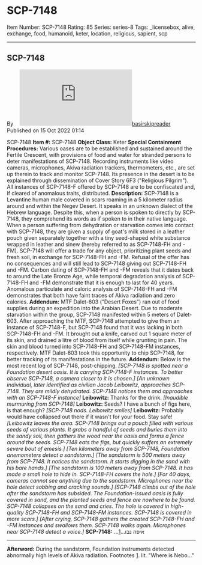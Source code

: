 # SCP-7148
Item Number: SCP-7148
Rating: 85
Series: series-8
Tags: _licensebox, alive, exchange, food, humanoid, keter, location, religious, sapient, scp

---

SCP-7148  
---  
Byㅤ [![basirskipreader](https://www.wikidot.com/avatar.php?userid=6657366&amp;size=small&amp;timestamp=1751246122)](http://www.wikidot.com/user:info/basirskipreader)[basirskipreader](http://www.wikidot.com/user:info/basirskipreader)  
Published on 15 Oct 2022 01:14  
  

SCP-7148
**Item #:** SCP-7148
**Object Class:** Keter
**Special Containment Procedures:** Various oases are to be established and sustained around the Fertile Crescent, with provisions of food and water for stranded persons to deter manifestations of SCP-7148. Recording instruments like video cameras, microphones, Akiva radiation trackers, thermometers, etc., are set up therein to track and monitor SCP-7148. Its presence in the desert is to be explained through dissemination of Cover Story 6F3 ("Religious Pilgrim").
All instances of SCP-7148-F offered by SCP-7148 are to be confiscated and, if cleared of anomalous traits, distributed.
**Description:** SCP-7148 is a Levantine human male covered in scars roaming in a 5 kilometer radius around and within the Negev Desert. It speaks in an unknown dialect of the Hebrew language. Despite this, when a person is spoken to directly by SCP-7148, they comprehend its words as if spoken to in their native language.
When a person suffering from dehydration or starvation comes into contact with SCP-7148, they are given a supply of goat's milk stored in a leather pouch given separately together with a tiny seed-shaped white substance wrapped in leather and sinew (hereby referred to as SCP-7148-FH and -FM). SCP-7148 will offer a trade for any object, prioritizing plant seeds and fresh soil, in exchange for SCP-7148-FH and -FM. Refusal of the offer has no consequences and will still lead to SCP-7148 giving out SCP-7148-FH and -FM.
Carbon dating of SCP-7148-FH and -FM reveals that it dates back to around the Late Bronze Age, while temporal degradation analysis of SCP-7148-FH and -FM demonstrate that it is enough to last for 40 years. Anomalous particulate and caloric analysis of SCP-7148-FH and -FM demonstrates that both have faint traces of Akiva radiation and zero calories.
**Addendum:** MTF Dalet-603 ("Desert Foxes") ran out of food supplies during an expedition into the Arabian Desert. Due to moderate starvation within the group, SCP-7148 manifested within 5 meters of Dalet-603. After approaching the MTF, SCP-7148 attempted to give them an instance of SCP-7148-F, but SCP-7148 found that it was lacking in both SCP-7148-FH and -FM. It brought out a knife, carved out 1 square meter of its skin, and drained a litre of blood from itself while grunting in pain. The skin and blood turned into SCP-7148-FH and SCP-7148-FM instances, respectively. MTF Dalet-603 took this opportunity to chip SCP-7148, for better tracking of its manifestations in the future.
**Addendum:** Below is the most recent log of SCP-7148, post-chipping.
_[SCP-7148 is spotted near a Foundation desert oasis. It is carrying SCP-7148-F instances. To better observe SCP-7148, a camera closer to it is chosen.]_
_[An unknown individual, later identified as civilian Jacob Leibowitz, approaches SCP-7148. They are mildly dehydrated. SCP-7148 notices them and approaches with an SCP-7148-F instance]_
**Leibowitz:** Thanks for the drink.
_[Inaudible murmuring from SCP-7148]_
**Leibowitz:** Seeds? I have a bunch of figs here, is that enough?
_[SCP-7148 nods. Leibowitz smiles]_
**Leibowitz:** Probably would have collapsed out there if it wasn't for your food. Stay safe!
_[Leibowitz leaves the area. SCP-7148 brings out a pouch filled with various seeds of various plants. It grabs a handful of seeds and buries them into the sandy soil, then gathers the wood near the oasis and forms a fence around the seeds. SCP-7148 eats the figs, but quickly suffers an extremely severe bout of emesis.]_
_[Ten kilometers away from SCP-7148, Foundation anemometers detect a sandstorm.]_
_[The sandstorm is 500 meters away from SCP-7148. It notices the sandstorm. It starts digging in the sand with his bare hands.]_
_[The sandstorm is 100 meters away from SCP-7148. It has made a small hole to hide in. SCP-7148-FH covers the hole.]_
_[For 40 days, cameras cannot see anything due to the sandstorm. Microphones near the hole detect sobbing and cracking sounds.]_
_[SCP-7148 climbs out of the hole after the sandstorm has subsided. The Foundation-issued oasis is fully covered in sand, and the planted seeds and fence are nowhere to be found. SCP-7148 collapses on the sand and cries. The hole is covered in high-quality SCP-7148-FH and SCP-7148-FM instances. SCP-7148 is covered in more scars.]_
_[After crying, SCP-7148 gathers the created SCP-7148-FH and -FM instances and swallows them. SCP-7148 walks again. Microphones near SCP-7148 detect a voice.]_
**SCP-7148:** …איפה נבו…[1](javascript:;)
* * *
**Afterword:** During the sandstorm, Foundation instruments detected abnormally high levels of Akiva radiation.
Footnotes
[1](javascript:;). lit. "Where is Nebo…"